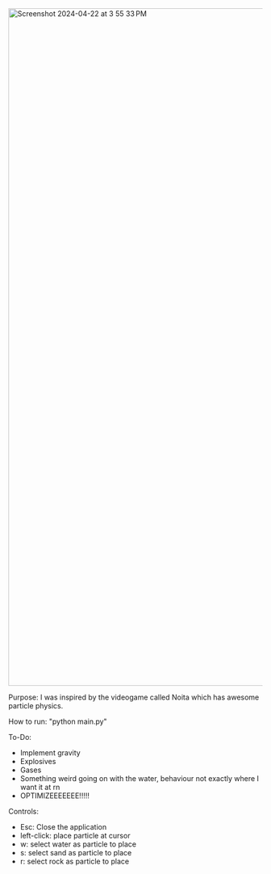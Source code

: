 <img width="1342" alt="Screenshot 2024-04-22 at 3 55 33 PM" src="https://github.com/trumanyardley/ParticleSim/assets/19740076/53d9706c-fc68-4f28-89ce-69ecd29ec8a6">

Purpose: I was inspired by the videogame called Noita which has awesome particle physics.

How to run: "python main.py"

To-Do:
  - Implement gravity
  - Explosives
  - Gases
  - Something weird going on with the water, behaviour not exactly where I want it at rn
  - OPTIMIZEEEEEEE!!!!!

Controls:
  - Esc: Close the application
  - left-click: place particle at cursor
  - w: select water as particle to place
  - s: select sand as particle to place
  - r: select rock as particle to place
